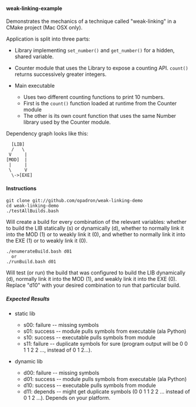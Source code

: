 
#### weak-linking-example

Demonstrates the mechanics of a technique called "weak-linking" in a CMake
project (Mac OSX only).

Application is split into three parts:
  - Library implementing `set_number()` and `get_number()` for a hidden, shared
    variable.

  - Counter module that uses the Library to expose a counting API.
    `count()` returns successively greater integers.

  - Main executable
    - Uses two different counting functions to print 10 numbers.
    - First is the `count()` function loaded at runtime from the Counter module
    - The other is its own count function that uses the same Number library used
      by the Counter module.

Dependency graph looks like this:
```
  [LIB]
  /   \
 V     |
[MOD]  |
 |     |
 \     V
  \->[EXE]
```

#### Instructions

```
git clone git://github.com/opadron/weak-linking-demo
cd weak-linking-demo
./testAllBuilds.bash
```

Will create a build for every combination of the relevant variables: whether to
build the LIB statically (s) or dynamically (d), whether to normally link it
into the MOD (1) or to weakly link it (0), and whether to normally link it into
the EXE (1) or to weakly link it (0).

```
./enumerateBuild.bash d01
  or
./runBuild.bash d01
```

Will test (or run) the build that was configured to build the LIB dynamically
(d), normally link it into the MOD (1), and weakly link it into the EXE (0).
Replace "d10" with your desired combination to run that particular build.

##### Expected Results
  - static lib
    - s00: failure -- missing symbols
    - s01: success -- module pulls symbols from executable (ala Python)
    - s10: success -- executable pulls symbols from module
    - s11: failure -- duplicate symbols for sure (program output will be 0 0 1 1
      2 2 ..., instead of 0 1 2...).

  - dynamic lib
    - d00: failure -- missing symbols
    - d01: success -- module pulls symbols from executable (ala Python)
    - d10: success -- executable pulls symbols from module
    - d11: depends -- might get duplicate symbols (0 0 1 1 2 2 ... instead of 0
      1 2 ...). Depends on your platform.

